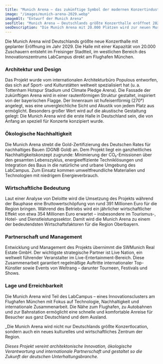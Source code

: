 ```yaml
---
title: "Munich Arena – das zukünftige Symbol der modernen Konzertindustrie Deutschlands"
image: "/images/munich-arena-2029.webp"
imageAlt: "Entwurf der Munich Arena"
seoTitle: "Munich Arena – Deutschlands größte Konzerthalle eröffnet 2029"
seoDescription: "Die Munich Arena mit 20.000 Plätzen wird zur neuen Musikhauptstadt Deutschlands. Architektur, Nachhaltigkeit, Partner und wirtschaftliche Bedeutung."
---
```


Die Munich Arena wird Deutschlands größte neue Konzerthalle mit geplanter Eröffnung im Jahr 2029. Die Halle mit einer Kapazität von 20.000 Zuschauern entsteht im Freisinger Stadtteil, im westlichen Bereich des Innovationszentrums LabCampus direkt am Flughafen München.

### Architektur und Design

Das Projekt wurde vom internationalen Architekturbüro Populous entworfen, das sich auf Sport- und Kulturstätten weltweit spezialisiert hat (u. a. Tottenham Hotspur Stadium und Climate Pledge Arena). Die Fassade der zukünftigen Arena wird in einer rautenförmigen Struktur gestaltet, inspiriert von der bayerischen Flagge. Der Innenraum ist hufeisenförmig (270°) angelegt, was eine unvergleichliche Sicht und Akustik von jedem Platz aus ermöglicht. Besonders großer Wert wird auf die akustische Gestaltung gelegt: Die Munich Arena wird die erste Halle in Deutschland sein, die von Anfang an speziell für Konzerte konzipiert wurde.

### Ökologische Nachhaltigkeit

Die Munich Arena strebt die Gold-Zertifizierung des Deutschen Rates für nachhaltiges Bauen (DGNB Gold) an. Dem Projekt liegt ein ganzheitliches Nachhaltigkeitskonzept zugrunde: Minimierung der CO₂-Emissionen über den gesamten Lebenszyklus, energieeffiziente Techniklösungen und Integration des Baus in die natürliche und urbane Umgebung des LabCampus. Zum Einsatz kommen umweltfreundliche Materialien und Technologien mit niedrigem Energieverbrauch.

### Wirtschaftliche Bedeutung

Laut einer Analyse von Deloitte wird die Umsetzung des Projekts während der Bauphase eine Bruttowertschöpfung von rund 391 Millionen Euro für die Region bringen. Während des Betriebs wird ein jährlicher wirtschaftlicher Effekt von etwa 354 Millionen Euro erwartet – insbesondere im Tourismus-, Hotel- und Dienstleistungssektor. Damit wird die Munich Arena zu einem der bedeutendsten Wirtschaftsfaktoren für die Region Oberbayern.

### Partnerschaft und Management

Entwicklung und Management des Projekts übernimmt die SWMunich Real Estate GmbH. Der wichtigste strategische Partner ist Live Nation, ein weltweit führender Veranstalter im Live-Entertainment-Bereich. Diese Zusammenarbeit garantiert regelmäßige Auftritte internationaler Top-Künstler sowie Events von Weltrang – darunter Tourneen, Festivals und Shows.

### Lage und Erreichbarkeit

Die Munich Arena wird Teil des LabCampus – eines Innovationsclusters am Flughafen München mit Fokus auf Technologie, Nachhaltigkeit und internationale Zusammenarbeit. Die Nähe zum Flughafen, zu Autobahnen und zur Bahnstation ermöglicht eine schnelle und komfortable Anreise für Besucher aus ganz Deutschland und dem Ausland.

_Die Munich Arena wird nicht nur Deutschlands größte Konzertlocation, sondern auch ein neues kulturelles und wirtschaftliches Zentrum der Region. 

_Dieses Projekt vereint architektonische Innovation, ökologische Verantwortung und internationale Partnerschaft und gestaltet so die Zukunft der deutschen Unterhaltungsbranche._
